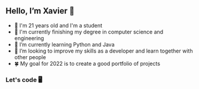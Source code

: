 ## Hello, I’m Xavier 👋
- 👱 I'm 21 years old and I'm a student 
- 👀 I'm currently finishing my degree in computer science and engineering
- 🌱 I’m currently learning Python and Java
- 💞️ I’m looking to improve my skills as a developer and learn together with other people
- 🍀 My goal for 2022 is to create a good portfolio of projects

### Let's code 🖥️ 



<!---
xavisampaio19/xavisampaio19 is a ✨ special ✨ repository because its `README.md` (this file) appears on your GitHub profile.
You can click the Preview link to take a look at your changes.
--->
